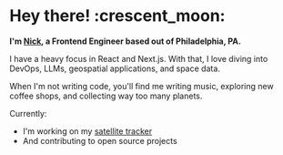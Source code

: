 <h1>Hey there! :crescent_moon:</h1>

<b>I'm [Nick](https://www.nickmagidson.com/), a Frontend Engineer based out of Philadelphia, PA.</b> 

I have a heavy focus in React and Next.js. With that, I love diving into DevOps, LLMs, geospatial applications, and space data.

When I'm not writing code, you'll find me writing music, exploring new coffee shops, and collecting way too many planets.

Currently:
- I'm working on my [satellite tracker](https://project-lynx.netlify.app/)
- And contributing to open source projects
